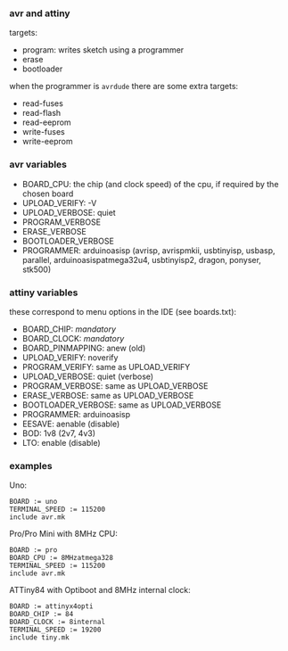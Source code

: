 ### avr and attiny

targets:
- program: writes sketch using a programmer
- erase
- bootloader

when the programmer is `avrdude` there are some extra targets:
- read-fuses
- read-flash
- read-eeprom
- write-fuses
- write-eeprom

### avr variables

- BOARD_CPU: the chip (and clock speed) of the cpu, if required by the chosen board
- UPLOAD_VERIFY: -V
- UPLOAD_VERBOSE: quiet
- PROGRAM_VERBOSE
- ERASE_VERBOSE
- BOOTLOADER_VERBOSE
- PROGRAMMER: arduinoasisp (avrisp, avrispmkii, usbtinyisp, usbasp, parallel, arduinoasispatmega32u4, usbtinyisp2, dragon, ponyser, stk500)

### attiny variables

these correspond to menu options in the IDE (see boards.txt):
- BOARD_CHIP: _mandatory_
- BOARD_CLOCK: _mandatory_
- BOARD_PINMAPPING: anew (old)
- UPLOAD_VERIFY: noverify
- PROGRAM_VERIFY: same as UPLOAD_VERIFY
- UPLOAD_VERBOSE: quiet (verbose)
- PROGRAM_VERBOSE: same as UPLOAD_VERBOSE
- ERASE_VERBOSE: same as UPLOAD_VERBOSE
- BOOTLOADER_VERBOSE: same as UPLOAD_VERBOSE
- PROGRAMMER: arduinoasisp
- EESAVE: aenable (disable)
- BOD: 1v8 (2v7, 4v3)
- LTO: enable (disable)

### examples

Uno:
```
BOARD := uno
TERMINAL_SPEED := 115200
include avr.mk
```

Pro/Pro Mini with 8MHz CPU:
```
BOARD := pro
BOARD_CPU := 8MHzatmega328
TERMINAL_SPEED := 115200
include avr.mk
```

ATTiny84 with Optiboot and 8MHz internal clock:
```
BOARD := attinyx4opti
BOARD_CHIP := 84
BOARD_CLOCK := 8internal
TERMINAL_SPEED := 19200
include tiny.mk
```
